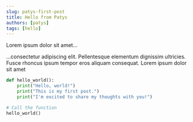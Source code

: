 ```yaml
---
slug: patys-first-post
title: Hello from Patys
authors: [patys]
tags: [hello]
---
```


Lorem ipsum dolor sit amet...

...consectetur adipiscing elit. Pellentesque elementum dignissim ultricies. Fusce rhoncus ipsum tempor eros aliquam consequat. Lorem ipsum dolor sit amet

```python
def hello_world():
    print("Hello, world!")
    print("This is my first post.")
    print("I'm excited to share my thoughts with you!")

# Call the function
hello_world() 
```